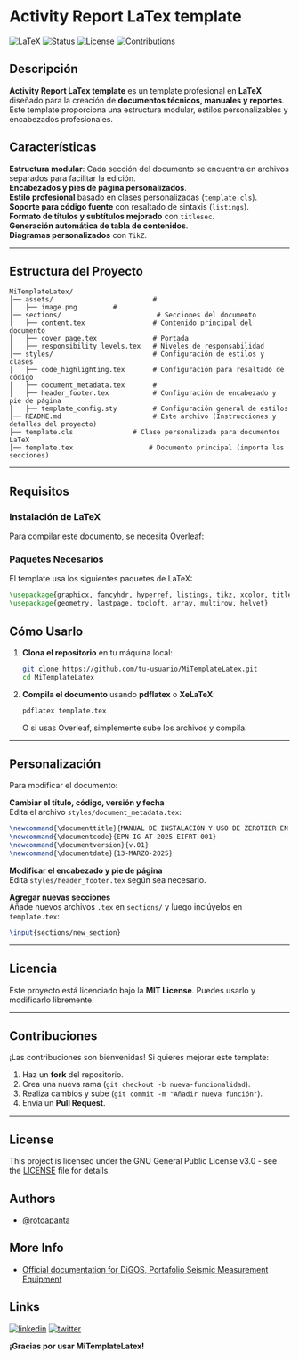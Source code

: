 # Activity Report LaTex template

![LaTeX](https://img.shields.io/badge/LaTeX-Professional-blue?style=for-the-badge&logo=latex)
![Status](https://img.shields.io/badge/Status-Active-brightgreen?style=for-the-badge)
![License](https://img.shields.io/badge/License-MIT-yellow?style=for-the-badge)
![Contributions](https://img.shields.io/badge/Contributions-Welcome-orange?style=for-the-badge)

## Descripción

**Activity Report LaTex template** es un template profesional en **LaTeX** diseñado para la creación de **documentos técnicos, manuales y reportes**. Este template proporciona una estructura modular, estilos personalizables y encabezados profesionales.

## **Características**

**Estructura modular**: Cada sección del documento se encuentra en archivos separados para facilitar la edición.  
**Encabezados y pies de página personalizados**.  
**Estilo profesional** basado en clases personalizadas (`template.cls`).  
**Soporte para código fuente** con resaltado de sintaxis (`listings`).  
**Formato de títulos y subtítulos mejorado** con `titlesec`.  
**Generación automática de tabla de contenidos**.  
**Diagramas personalizados** con `TikZ`.  

---

## **Estructura del Proyecto**

```
MiTemplateLatex/
│── assets/                         # 
│   ├── image.png         # 
│── sections/                        # Secciones del documento
│   ├── content.tex                 # Contenido principal del documento
│   ├── cover_page.tex              # Portada
│   ├── responsibility_levels.tex   # Niveles de responsabilidad
│── styles/                         # Configuración de estilos y clases
│   ├── code_highlighting.tex       # Configuración para resaltado de código
│   ├── document_metadata.tex       # 
│   ├── header_footer.tex           # Configuración de encabezado y pie de página
│   ├── template_config.sty         # Configuración general de estilos
│── README.md                       # Este archivo (Instrucciones y detalles del proyecto)
├── template.cls               # Clase personalizada para documentos LaTeX
│── template.tex                   # Documento principal (importa las secciones)
```

---

## **Requisitos**

### **Instalación de LaTeX**
Para compilar este documento, se necesita Overleaf:


### **Paquetes Necesarios**
El template usa los siguientes paquetes de LaTeX:

```tex
\usepackage{graphicx, fancyhdr, hyperref, listings, tikz, xcolor, titlesec}
\usepackage{geometry, lastpage, tocloft, array, multirow, helvet}
```

## **Cómo Usarlo**
1. **Clona el repositorio** en tu máquina local:

   ```bash
   git clone https://github.com/tu-usuario/MiTemplateLatex.git
   cd MiTemplateLatex
   ```

2. **Compila el documento** usando **pdflatex** o **XeLaTeX**:

   ```bash
   pdflatex template.tex
   ```

   O si usas Overleaf, simplemente sube los archivos y compila.

---

## **Personalización**

Para modificar el documento:

 **Cambiar el título, código, versión y fecha**  
Edita el archivo `styles/document_metadata.tex`:

```tex
\newcommand{\documenttitle}{MANUAL DE INSTALACIÓN Y USO DE ZEROTIER EN RASPBERRY PI}
\newcommand{\documentcode}{EPN-IG-AT-2025-EIFRT-001}
\newcommand{\documentversion}{v.01}
\newcommand{\documentdate}{13-MARZO-2025}
```

 **Modificar el encabezado y pie de página**  
Edita `styles/header_footer.tex` según sea necesario.

 **Agregar nuevas secciones**  
Añade nuevos archivos `.tex` en `sections/` y luego inclúyelos en `template.tex`:

```tex
\input{sections/new_section}
```

---

## **Licencia**
Este proyecto está licenciado bajo la **MIT License**. Puedes usarlo y modificarlo libremente.

---

## **Contribuciones**
¡Las contribuciones son bienvenidas! Si quieres mejorar este template:

1. Haz un **fork** del repositorio.
2. Crea una nueva rama (`git checkout -b nueva-funcionalidad`).
3. Realiza cambios y sube (`git commit -m "Añadir nueva función"`).
4. Envía un **Pull Request**.

---
## License

This project is licensed under the GNU General Public License v3.0 - see the [LICENSE](LICENSE) file for details.

## Authors

- [@rotoapanta](https://github.com/rotoapanta)

## More Info

* [Official documentation for DiGOS, Portafolio Seismic Measurement Equipment](https://digos.eu/seismology/)

## Links

[![linkedin](https://img.shields.io/badge/linkedin-0A66C2?style=for-the-badge&logo=linkedin&logoColor=white)](https://www.linkedin.com/in/roberto-carlos-toapanta-g/)
[![twitter](https://img.shields.io/badge/twitter-1DA1F2?style=for-the-badge&logo=twitter&logoColor=white)](https://twitter.com/rotoapanta)

**¡Gracias por usar MiTemplateLatex!** 

